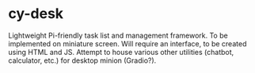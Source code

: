# cy-desk
Lightweight Pi-friendly task list and management framework. To be implemented on miniature screen.
Will require an interface, to be created using HTML and JS.
Attempt to house various other utilities (chatbot, calculator, etc.) for desktop minion (Gradio?).
